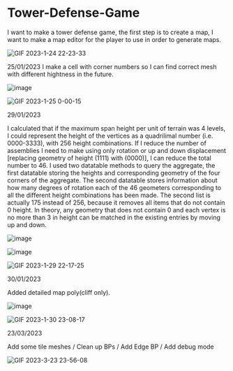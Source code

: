 # Tower-Defense-Game

I want to make a tower defense game, the first step is to create a map, I want to make a map editor for the player to use in order to generate maps.

![GIF 2023-1-24 22-23-33](https://user-images.githubusercontent.com/54026897/214255222-d2f0cf8a-d465-47f8-a15b-95473f5331b6.gif)

25/01/2023
I make a cell with corner numbers so I can find correct mesh with different hightness in the future.

![image](https://user-images.githubusercontent.com/54026897/214275808-93520ad0-b793-4f1e-b93b-32abc0adc33e.png)

![GIF 2023-1-25 0-00-15](https://user-images.githubusercontent.com/54026897/214275031-7a74c11b-f90c-4ed7-97ce-5e2e7a8d1a2d.gif)

29/01/2023

I calculated that if the maximum span height per unit of terrain was 4 levels, I could represent the height of the vertices as a quadrilimal number (i.e. 0000-3333), with 256 height combinations. If I reduce the number of assemblies I need to make using only rotation or up and down displacement [replacing geometry of height (1111) with (0000)], I can reduce the total number to 46.
I used two datatable methods to query the aggregate, the first datatable storing the heights and corresponding geometry of the four corners of the aggregate. The second datatable stores information about how many degrees of rotation each of the 46 geometers corresponding to all the different height combinations has been made. The second list is actually 175 instead of 256, because it removes all items that do not contain 0 height. In theory, any geometry that does not contain 0 and each vertex is no more than 3 in height can be matched in the existing entries by moving up and down.

![image](https://user-images.githubusercontent.com/54026897/215318023-f1701402-7fa9-4799-9166-75bb65ff9b3a.png)

![image](https://user-images.githubusercontent.com/54026897/215318057-9088894f-52a5-4788-9058-77fa0998b6f9.png)

![GIF 2023-1-29 22-17-25](https://user-images.githubusercontent.com/54026897/215316975-1e6a0e44-2e2c-4684-8f5d-a23ea5823a42.gif)

30/01/2023

Added detailed map poly(cliff only).

![image](https://user-images.githubusercontent.com/54026897/215449119-432805a3-1535-44e4-828d-59f005079c5d.png)

![GIF 2023-1-30 23-08-17](https://user-images.githubusercontent.com/54026897/215448519-6ff99dbb-4bf3-4217-b8f0-76ec073de38e.gif)

23/03/2023

Add some tile meshes / Clean up BPs / Add Edge BP / Add debug mode

![GIF 2023-3-23 23-56-08](https://user-images.githubusercontent.com/54026897/227182933-72b731cc-7738-4117-aa36-7fb1501e4b66.gif)


